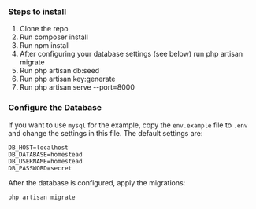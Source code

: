 ### Steps to install ###
1. Clone the repo
2. Run composer install
2. Run npm install
3. After configuring your database settings (see below) run php artisan migrate
4. Run php artisan db:seed
4. Run php artisan key:generate
5. Run php artisan serve --port=8000


### Configure the Database

If you want to use `mysql` for the example, copy the `env.example` file to `.env` and change the settings in this 
file. The default settings are:

    DB_HOST=localhost
    DB_DATABASE=homestead
    DB_USERNAME=homestead
    DB_PASSWORD=secret

After the database is configured, apply the migrations:

    php artisan migrate